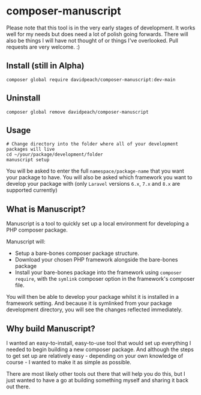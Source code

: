 # composer-manuscript

Please note that this tool is in the very early stages of development. It works well for my needs but does need a lot of polish going forwards. There will also be things I will have not thought of or things I've overlooked. Pull requests are very welcome. :)

## Install (still in Alpha)

`composer global require davidpeach/composer-manuscript:dev-main`

## Uninstall

`composer global remove davidpeach/composer-manuscript`

## Usage

```
# Change directory into the folder where all of your development packages will live
cd ~/your/package/development/folder
manuscript setup
```
You will be asked to enter the full `namespace/package-name` that you want your package to have.
You will also be asked which framework you want to develop your package with (only `Laravel` versions `6.x`, `7.x` and `8.x` are supported currently)

## What is Manuscript?

Manuscript is a tool to quickly set up a local environment for developing a PHP composer package.

Manuscript will:
 - Setup a bare-bones composer package structure.
 - Download your chosen PHP framework alongside the bare-bones package
 - Install your bare-bones package into the framework using `composer require`, with the `symlink` composer option in the framework's composer file.

You will then be able to develop your package whilst it is installed in a framework setting. And because it is symlinked from your package development directory, you will see the changes reflected immediately.

## Why build Manuscript?

I wanted an easy-to-install, easy-to-use tool that would set up everything I needed to begin building a new composer package. And although the steps to get set up are relatively easy - depending on your own knowledge of course - I wanted to make it as simple as possible.

There are most likely other tools out there that will help you do this, but I just wanted to have a go at building something myself and sharing it back out there.
